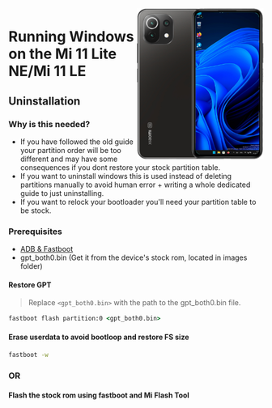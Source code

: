 <img align="right" src="https://github.com/ETCHDEV/Port-Windows-11-Xiaomi-11-Lite-NE/blob/main/lisa.png" width="250" alt="Windows 11 Running On a Mi 11 Lite NE">


# Running Windows on the Mi 11 Lite NE/Mi 11 LE

## Uninstallation

### Why is this needed?

- If you have followed the old guide your partition order will be too different and may have some consequences if you dont restore your stock partition table.
- If you want to uninstall windows this is used instead of deleting partitions manually to avoid human error + writing a whole dedicated guide to just uninstalling.
- If you want to relock your bootloader you'll need your partition table to be stock.

### Prerequisites
- [ADB & Fastboot](https://developer.android.com/studio/releases/platform-tools)
- gpt_both0.bin (Get it from the device's stock rom, located in images folder)

#### Restore GPT
> Replace ```<gpt_both0.bin>``` with the path to the gpt_both0.bin file.
```cmd
fastboot flash partition:0 <gpt_both0.bin>
```

#### Erase userdata to avoid bootloop and restore FS size
```cmd
fastboot -w
```

### OR
####  Flash the stock rom using fastboot and Mi Flash Tool
